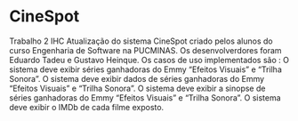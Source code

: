 # CineSpot
Trabalho 2 IHC Atualização do sistema CineSpot criado pelos alunos do curso Engenharia de Software na PUCMINAS. Os desenvolverdores foram Eduardo Tadeu e Gustavo Heinque. Os casos de uso implementados são : O sistema deve exibir séries ganhadoras do Emmy “Efeitos Visuais” e “Trilha Sonora”. O sistema deve exibir dados de séries ganhadoras do Emmy “Efeitos Visuais” e “Trilha Sonora”. O sistema deve exibir a sinopse de séries ganhadoras do Emmy “Efeitos Visuais” e “Trilha Sonora”. O sistema deve exibir o IMDb de cada filme exposto.

